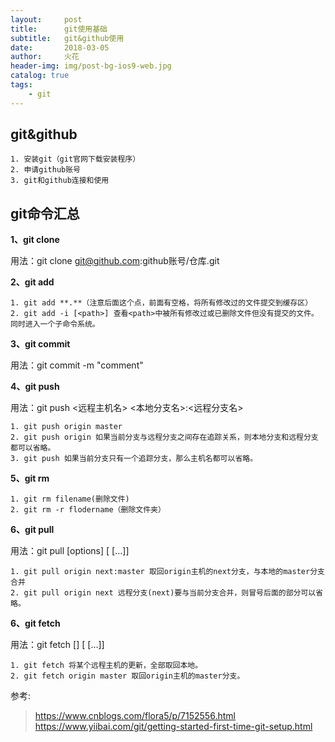 ```yaml
---
layout:     post
title:      git使用基础
subtitle:   git&github使用
date:       2018-03-05
author:     火花
header-img: img/post-bg-ios9-web.jpg
catalog: true
tags:
    - git
---
```

## git&github
    1. 安装git（git官网下载安装程序）
    2. 申请github账号
    3. git和github连接和使用

## git命令汇总
**1、git clone**

用法：git clone git@github.com:github账号/仓库.git

**2、git add**

    1. git add **.**（注意后面这个点，前面有空格，将所有修改过的文件提交到缓存区）
    2. git add -i [<path>] 查看<path>中被所有修改过或已删除文件但没有提交的文件。同时进入一个子命令系统。

**3、git commit**

用法：git commit -m "comment"

**4、git push**

用法：git push <远程主机名> <本地分支名>:<远程分支名>

    1. git push origin master 
    2. git push origin 如果当前分支与远程分支之间存在追踪关系，则本地分支和远程分支都可以省略。
    3. git push 如果当前分支只有一个追踪分支，那么主机名都可以省略。

**5、git rm**

    1. git rm filename(删除文件)
    2. git rm -r flodername（删除文件夹）

**6、git pull**

用法：git pull [options] [<repository> [<refspec>…]]

    1. git pull origin next:master 取回origin主机的next分支，与本地的master分支合并 
    2. git pull origin next 远程分支(next)要与当前分支合并，则冒号后面的部分可以省略。


**6、git fetch**

用法：git fetch [<options>] [<repository> [<refspec>…]]

    1. git fetch 将某个远程主机的更新，全部取回本地。
    2. git fetch origin master 取回origin主机的master分支。


参考:
><https://www.cnblogs.com/flora5/p/7152556.html>
>https://www.yiibai.com/git/getting-started-first-time-git-setup.html





